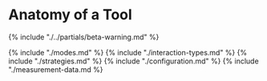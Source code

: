 # Anatomy of a Tool

{% include "./../partials/beta-warning.md" %}

{% include "./modes.md" %}
{% include "./interaction-types.md" %}
{% include "./strategies.md" %}
{% include "./configuration.md" %}
{% include "./measurement-data.md %}
